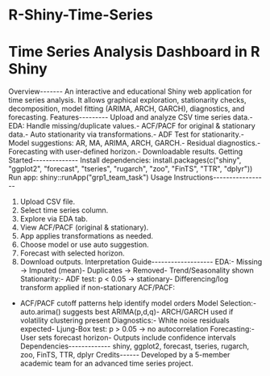 # R-Shiny-Time-Series
Time Series Analysis Dashboard in R Shiny
 =========================================
 Overview-------
An interactive and educational Shiny web application for time series analysis. It allows graphical
 exploration, stationarity checks, decomposition, model fitting (ARIMA, ARCH, GARCH), diagnostics,
 and forecasting.
 Features--------- Upload and analyze CSV time series data.- EDA: Handle missing/duplicate values.- ACF/PACF for original & stationary data.- Auto stationarity via transformations.- ADF Test for stationarity.- Model suggestions: AR, MA, ARIMA, ARCH, GARCH.- Residual diagnostics.- Forecasting with user-defined horizon.- Downloadable results.
 Getting Started--------------
Install dependencies:
 install.packages(c("shiny", "ggplot2", "forecast", "tseries", "rugarch", "zoo", "FinTS", "TTR", "dplyr"))
Run app:
 shiny::runApp("grp1_team_task")
 Usage Instructions-----------------
1. Upload CSV file.
 2. Select time series column.
 3. Explore via EDA tab.
 4. View ACF/PACF (original & stationary).
 5. App applies transformations as needed.
 6. Choose model or use auto suggestion.
 7. Forecast with selected horizon.
 8. Download outputs.
 Interpretation Guide-------------------
EDA:- Missing -> Imputed (mean)- Duplicates -> Removed- Trend/Seasonality shown
 Stationarity:- ADF test: p < 0.05 -> stationary- Differencing/log transform applied if non-stationary
 ACF/PACF:
- ACF/PACF cutoff patterns help identify model orders
 Model Selection:- auto.arima() suggests best ARIMA(p,d,q)- ARCH/GARCH used if volatility clustering present
 Diagnostics:- White noise residuals expected- Ljung-Box test: p > 0.05 -> no autocorrelation
 Forecasting:- User sets forecast horizon- Outputs include confidence intervals
 Dependencies------------- shiny, ggplot2, forecast, tseries, rugarch, zoo, FinTS, TTR, dplyr
 Credits------
Developed by a 5-member academic team for an advanced time series project.
